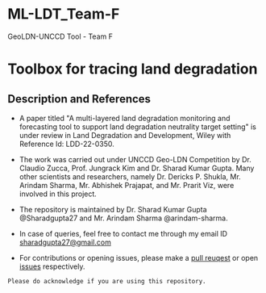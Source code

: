 # ML-LDT_Team-F
GeoLDN-UNCCD Tool - Team F

# Toolbox for tracing land degradation

## Description and References

- A paper titled "A multi-layered land degradation monitoring and forecasting tool to support land degradation neutrality target setting" is under review in Land Degradation and Development, Wiley with Reference Id: LDD-22-0350.

- The work was carried out under UNCCD Geo-LDN Competition by Dr. Claudio Zucca, Prof. Jungrack Kim and Dr. Sharad Kumar Gupta. Many other scientists and researchers, namely Dr. Dericks P. Shukla, Mr. Arindam Sharma, Mr. Abhishek Prajapat, and Mr. Prarit Viz, were involved in this project.

- The repository is maintained by Dr. Sharad Kumar Gupta @Sharadgupta27 and Mr. Arindam Sharma @arindam-sharma.
- In case of queries, feel free to contact me through my email ID sharadgupta27@gmail.com
- For contributions or opening issues, please make a [pull reuqest](https://github.com/sharadgupta27/ML-LDT_Team-F/pulls) or open [issues](https://github.com/sharadgupta27/ML-LDT_Team-F/issues) respectively.

`Please do acknowledge if you are using this repository.`

